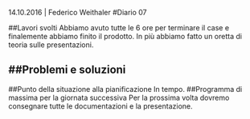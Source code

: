 14.10.2016 | Federico Weithaler 
#Diario 07

##Lavori svolti
Abbiamo avuto tutte le 6 ore per terminare il case e finalemente abbiamo finito il prodotto. In più abbiamo fatto un oretta di teoria sulle presentazioni.

##Problemi e soluzioni
-

##Punto della situazione alla pianificazione
In tempo.
##Programma di massima per la giornata successiva
Per la prossima volta dovremo consegnare tutte le documentazioni e la presentazione.

